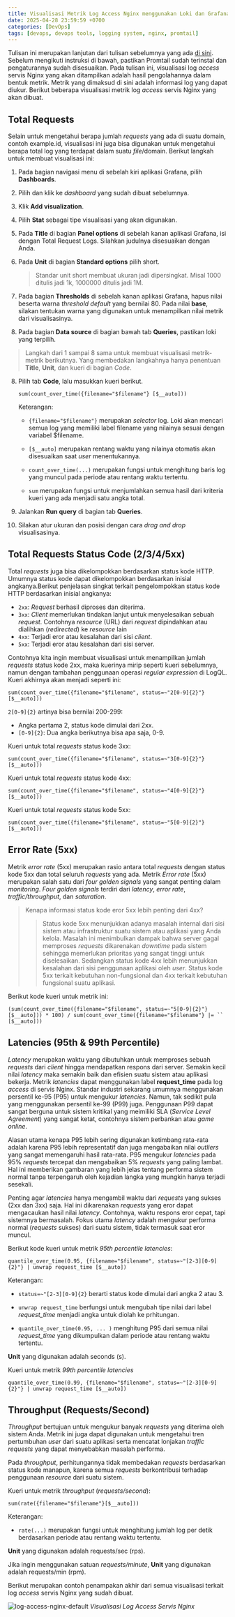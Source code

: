 ```yaml
---
title: Visualisasi Metrik Log Access Nginx menggunakan Loki dan Grafana
date: 2025-04-28 23:59:59 +0700
categories: [DevOps]
tags: [devops, devops tools, logging system, nginx, promtail]
---
```


Tulisan ini merupakan lanjutan dari tulisan sebelumnya yang ada [di sini](https://blog.aifajar.com/posts/visualisasi-log-nginx-menggunakan-loki-dan-grafana/). Sebelum mengikuti instruksi di bawah, pastikan Promtail sudah terinstal dan pengaturannya sudah disesuaikan. Pada tulisan ini, visualisasi log *access* servis Nginx yang akan ditampilkan adalah hasil pengolahannya dalam bentuk metrik. Metrik yang dimaksud di sini adalah informasi log yang dapat diukur. Berikut beberapa visualisasi metrik log *access* servis Nginx yang akan dibuat.

## Total Requests

Selain untuk mengetahui berapa jumlah *requests* yang ada di suatu domain, contoh example.id, visualisasi ini juga bisa digunakan untuk mengetahui berapa total log yang terdapat dalam suatu *file*/domain. Berikut langkah untuk membuat visualisasi ini:

1. Pada bagian navigasi menu di sebelah kiri aplikasi Grafana, pilih **Dashboards**.

2. Pilih dan klik ke *dashboard* yang sudah dibuat sebelumnya.

3. Klik **Add visualization**.

4. Pilih **Stat** sebagai tipe visualisasi yang akan digunakan.

5. Pada **Title** di bagian **Panel options** di sebelah kanan aplikasi Grafana, isi dengan Total Request Logs. Silahkan judulnya disesuaikan dengan Anda.

7. Pada **Unit** di bagian **Standard options** pilih short.

    > Standar unit short membuat ukuran jadi dipersingkat. Misal 1000 ditulis jadi 1k, 1000000 ditulis jadi 1M.

6. Pada bagian **Thresholds** di sebelah kanan aplikasi Grafana, hapus nilai beserta warna *threshold default* yang bernilai 80. Pada nilai **base**, silakan tentukan warna yang digunakan untuk menampilkan nilai metrik dari visualisasinya.

8. Pada bagian **Data source** di bagian bawah tab **Queries**, pastikan loki yang terpilih.

> Langkah dari 1 sampai 8 sama untuk membuat visualisasi metrik-metrik berikutnya. Yang membedakan langkahnya hanya penentuan **Title**, **Unit**, dan kueri di bagian *Code*.

8. Pilih tab **Code**, lalu masukkan kueri berikut.

    ```console
    sum(count_over_time({filename="$filename"} [$__auto]))
    ```

    Keterangan:

    - `{filename="$filename"}` merupakan *selector* log. Loki akan mencari semua log yang memiliki label filename yang nilainya sesuai dengan variabel $filename.

    - `[$__auto]` merupakan rentang waktu yang nilainya otomatis akan disesuaikan saat *user* menentukannya.

    - `count_over_time(...)` merupakan fungsi untuk menghitung baris log yang muncul pada periode atau rentang waktu tertentu.

    - `sum` merupakan fungsi untuk menjumlahkan semua hasil dari kriteria kueri yang ada menjadi satu angka total.

9. Jalankan **Run query** di bagian tab **Queries**.

10. Silakan atur ukuran dan posisi dengan cara *drag and drop* visualisasinya.

## Total Requests Status Code (2/3/4/5xx)

Total *requests* juga bisa dikelompokkan berdasarkan status kode HTTP. Umumnya status kode dapat dikelompokkan berdasarkan inisial angkanya.Berikut penjelasan singkat terkait pengelompokkan status kode HTTP berdasarkan inisial angkanya:

- `2xx`: *Request* berhasil diproses dan diterima.
- `3xx`: *Client* memerlukan tindakan lanjut untuk menyelesaikan sebuah *request*. Contohnya *resource* (URL) dari *request* dipindahkan atau dialihkan (*redirected*) ke *resource* lain
- `4xx`: Terjadi eror atau kesalahan dari sisi *client*.
- `5xx`: Terjadi eror atau kesalahan dari sisi server.

Contohnya kita ingin membuat visualisasi untuk menampilkan jumlah *requests* status kode 2xx, maka kuerinya mirip seperti kueri sebelumnya, namun dengan tambahan penggunaan operasi *regular expression* di LogQL. Kueri akhirnya akan menjadi seperti ini:

```console
sum(count_over_time({filename="$filename", status=~"2[0-9]{2}"}[$__auto]))
```

`2[0-9]{2}` artinya bisa bernilai 200-299:
- Angka pertama 2, status kode dimulai dari 2xx.
- `[0-9]{2}`: Dua angka berikutnya bisa apa saja, 0-9.

Kueri untuk total *requests* status kode 3xx:

```console
sum(count_over_time({filename="$filename", status=~"3[0-9]{2}"}[$__auto]))
```

Kueri untuk total *requests* status kode 4xx:

```console
sum(count_over_time({filename="$filename", status=~"4[0-9]{2}"}[$__auto]))
```

Kueri untuk total *requests* status kode 5xx:

```console
sum(count_over_time({filename="$filename", status=~"5[0-9]{2}"}[$__auto]))
```

## Error Rate (5xx)

Metrik *error rate* (5xx) merupakan rasio antara total *requests* dengan status kode 5xx dan total seluruh *requests* yang ada. Metrik *Error rate* (5xx) merupakan salah satu dari *four golden signals* yang sangat penting dalam *monitoring*. *Four golden signals* terdiri dari *latency*, *error rate*, *traffic/throughput*, dan *saturation*.

> Kenapa informasi status kode eror 5xx lebih penting dari 4xx?
>> Status kode 5xx menunjukkan adanya masalah internal dari sisi sistem atau infrastruktur suatu sistem atau aplikasi yang Anda kelola. Masalah ini menimbulkan dampak bahwa server gagal memproses *requests* dikarenakan *downtime* pada sistem sehingga memerlukan prioritas yang sangat tinggi untuk diselesaikan. Sedangkan status kode 4xx lebih menunjukkan kesalahan dari sisi penggunaan aplikasi oleh *user*. Status kode 5xx terkait kebutuhan non-fungsional dan 4xx terkait kebutuhan fungsional suatu aplikasi.

Berikut kode kueri untuk metrik ini:

```console
(sum(count_over_time({filename="$filename", status=~"5[0-9]{2}"} [$__auto])) * 100) / sum(count_over_time({filename="$filename"} |= `` [$__auto]))
```

## Latencies (95th & 99th Percentile)

*Latency* merupakan waktu yang dibutuhkan untuk memproses sebuah *requests* dari *client* hingga mendapatkan respons dari server. Semakin kecil nilai *latency* maka semakin baik dan efisien suatu sistem atau aplikasi bekerja. Metrik *latencies* dapat menggunakan label **request_time** pada log *access* di servis Nginx. Standar industri sekarang umumnya menggunakan persentil ke-95 (P95) untuk mengukur *latencies*. Namun, tak sedikit pula yang menggunakan persentil ke-99 (P99) juga. Penggunaan P99 dapat sangat berguna untuk sistem kritikal yang meimiliki SLA (*Service Level Agreement*) yang sangat ketat, contohnya sistem perbankan atau *game online*.

Alasan utama kenapa P95 lebih sering digunakan ketimbang rata-rata adalah karena P95 lebih representatif dan juga mengabaikan nilai *outliers* yang sangat memengaruhi hasil rata-rata. P95 mengukur *latencies* pada 95% *requests* tercepat dan mengabaikan 5% *requests* yang paling lambat. Hal ini memberikan gambaran yang lebih jelas tentang performa sistem normal tanpa terpengaruh oleh kejadian langka yang mungkin hanya terjadi sesekali.

Penting agar *latencies* hanya mengambil waktu dari *requests* yang sukses (2xx dan 3xx) saja. Hal ini dikarenakan *requests* yang eror dapat mengacaukan hasil nilai *latency*. Contohnya, waktu respons eror cepat, tapi sistemnya bermasalah. Fokus utama *latency* adalah mengukur performa normal (*requests* sukses) dari suatu sistem, tidak termasuk saat eror muncul.

Berikut kode kueri untuk metrik *95th percentile latencies*: 

```console
quantile_over_time(0.95, {filename="$filename", status=~"[2-3][0-9]{2}"} | unwrap request_time [$__auto])
```

Keterangan:

- `status=~"[2-3][0-9]{2}` berarti status kode dimulai dari angka 2 atau 3.

- `unwrap request_time` berfungsi untuk mengubah tipe nilai dari label *request_time* menjadi angka untuk diolah ke prhitungan.

- `quantile_over_time(0.95, ... )` menghitung P95 dari semua nilai *request_time* yang dikumpulkan dalam periode atau rentang waktu tertentu.

**Unit** yang digunakan adalah seconds (s).

Kueri untuk metrik *99th percentile latencies*

```console
quantile_over_time(0.99, {filename="$filename", status=~"[2-3][0-9]{2}"} | unwrap request_time [$__auto])
```

## Throughput (Requests/Second)

*Throughput* bertujuan untuk mengukur banyak *requests* yang diterima oleh sistem Anda. Metrik ini juga dapat digunakan untuk mengetahui tren pertumbuhan *user* dari suatu aplikasi serta mencatat lonjakan *traffic requests* yang dapat menyebabkan masalah performa.

Pada *throughput*, perhitungannya tidak membedakan *requests* berdasarkan status kode manapun, karena semua *requests* berkontribusi terhadap penggunaan *resource* dari suatu sistem.

Kueri untuk metrik *throughput* (*requests/second*):

```console
sum(rate({filename="$filename"}[$__auto]))
```

Keterangan:

- `rate(...)` merupakan fungsi untuk menghitung jumlah log per detik berdasarkan periode atau rentang waktu tertentu.

**Unit** yang digunakan adalah requests/sec (rps).

Jika ingin menggunakan satuan *requests/minute*, **Unit** yang digunakan adalah requests/min (rpm).

Berikut merupakan contoh penampakan akhir dari semua visualisasi terkait log *access* servis Nginx yang sudah dibuat.

![log-access-nginx-default](/assets/img/posts/devops/visualisasi-log-access-nginx.png)
_Visualisasi Log Access Servis Nginx_
